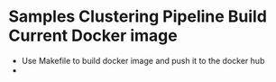 # Samples Clustering Pipeline Build Current Docker image

* Use Makefile to build docker image and push it to the docker hub
* 



